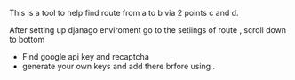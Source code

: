 This is a tool to help find route from a to b via 2 points c and d.

After setting up djanago enviroment go to the setiings of route , scroll down to bottom
  - Find google api key and recaptcha 
  - generate your own keys and add there brfore using .

